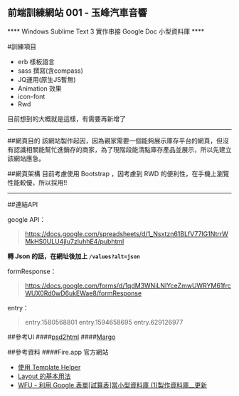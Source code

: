 ## 前端訓練網站 001 - 玉峰汽車音響
**** Windows Sublime Text 3 實作串接 Google Doc 小型資料庫 ****

#訓練項目
- erb 樣板語言
- sass 撰寫(含compass)
- JQ運用(原生JS暫無)
- Animation 效果
- icon-font
- Rwd

目前想到的大概就是這樣，有需要再新增了

 ********

##網頁目的
該網站製作起因，因為親家需要一個能夠展示庫存平台的網頁，但沒有認識相關能幫忙進銷存的商家，為了現階段能清點庫存產品並展示，所以先建立該網站應急。

##網頁架構
目前考慮使用 Bootstrap ，因考慮到 RWD 的便利性，在手機上瀏覽性能較優，所以採用!!

 ********

##連結API

google API：

> https://docs.google.com/spreadsheets/d/1_Nsxtzn61BLfV77IG1NtrrWMkHS0ULU4jIu7zluhhE4/pubhtml

__轉 Json 的話，在網址後加上 ` /values?alt=json `__

formResponse：

> https://docs.google.com/forms/d/1qdM3WNiLNIYceZmwUWRYM61frcWUX0Rd0wD6ukEWae8/formResponse

entry：

> entry.1580568801
> entry.1594658695
> entry.629126977


##參考UI
####[psd2html](http://www.psd2html.com/?utm_source=cssawards.net&utm_medium=banner&utm_campaign=responsive)
####[Margo](http://graygrids.com/demos/themes/margo/)



##參考資料
####Fire.app 官方網站
- [使用 Template Helper](http://fireapp.kkbox.com/doc/tw/tutorial_3.html)
- [Layout 的基本用法](http://fireapp.kkbox.com/doc/tw/tutorial_4.html)
- [WFU - 利用 Google 表單[試算表]當小型資料庫 (1)製作資料庫__更新](http://www.wfublog.com/2013/02/google-spreadsheet-as-micro-database-update-1.html)